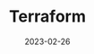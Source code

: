 ---
title: Terraform
date: 2023-02-26
tags: [Terraform, HashiCorp, IaC]
draft: true
description: My Terraform configurations
roundedCorners: false
---